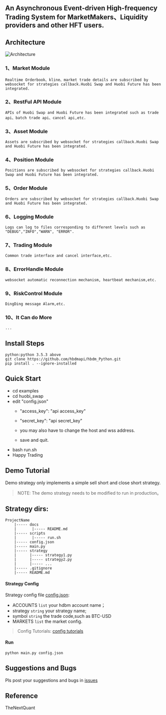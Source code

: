 

## An Asynchronous Event-driven High-frequency Trading System for MarketMakers、Liquidity providers and other HFT users.
## Architecture

![Architecture](https://raw.githubusercontent.com/hbdmapi/hbdm_Python/master/docs/framework.png)

   ### 1、Market Module
    Realtime Orderbook、kline、market trade details are subscribed by websocket for strategies callback.Huobi Swap and Huobi Future has been integrated.
   ### 2、RestFul API Module
    APIs of Huobi Swap and Huobi Future has been integrated such as trade api、batch trade api、cancel api,etc. 
   ### 3、Asset Module
    Assets are subscribed by websocket for strategies callback.Huobi Swap and Huobi Future has been integrated.
   ### 4、Position Module
    Positions are subscribed by websocket for strategies callback.Huobi Swap and Huobi Future has been integrated.
   ### 5、Order Module
    Orders are subscribed by websocket for strategies callback.Huobi Swap and Huobi Future has been integrated.
   ### 6、Logging Module
    Logs can log to files corresponding to different levels such as "DEBUG","INFO","WARN", "ERROR".
   ### 7、Trading Module
    Common trade interface and cancel interface,etc.
   ### 8、ErrorHandle Module
    websocket automatic reconnection mechanism, heartbeat mechanism,etc. 
   ### 9、RiskControl Module
    DingDing message Alarm,etc.
   ### 10、It Can do More
    ...
    
## Install Steps
    python:python 3.5.3 above
    git clone https://github.com/hbdmapi/hbdm_Python.git
    pip install . --ignore-installed

## Quick Start
   - cd examples
   - cd huobi_swap
   - edit "config.json"
     - "access_key": "api access_key"
     - "secret_key": "api secret_key"
     - you may also have to change the host and wss address.
        
     - save and quit.
   - bash run.sh
   - Happy Trading

## Demo Tutorial
Demo strategy only implements a simple sell short and close short strategy.

> NOTE: The demo strategy needs to be modified to run in production。


## Strategy dirs:
```text
ProjectName
    |----- docs
    |       |----- README.md
    |----- scripts
    |       |----- run.sh
    |----- config.json
    |----- main.py
    |----- strategy
    |      |----- strategy1.py
    |      |----- strategy2.py
    |      |----- ...
    |----- .gitignore
    |----- README.md
```

#### Strategy Config

Strategy config file [config.json](config.json):

- ACCOUNTS `list` your hdbm account name；
- strategy `string` your strategy name;
- symbol `string` the trade code,such as BTC-USD
- MARKETS `list` the market config.

> Config Tutorials: [config tutorials](/docs/config/README.md)


#### Run

```text
python main.py config.json
```

## Suggestions and Bugs

Pls post your suggestions and bugs in [issues](https://github.com/hbdmapi/hbdm_Python/issues)

## Reference
TheNextQuant

